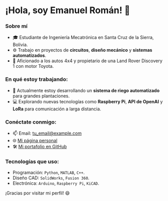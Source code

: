 # ¡Hola, soy Emanuel Román! 👋

### Sobre mí
- 🎓 Estudiante de Ingeniería Mecatrónica en Santa Cruz de la Sierra, Bolivia.
- ⚙️ Trabajo en proyectos de **circuitos**, **diseño mecánico** y **sistemas automatizados**.
- 🚗 Aficionado a los autos 4x4 y propietario de una Land Rover Discovery 1 con motor Toyota.

### En qué estoy trabajando:
- 🌱 Actualmente estoy desarrollando un **sistema de riego automatizado** para grandes plantaciones.
- 💻 Explorando nuevas tecnologías como **Raspberry Pi**, **API de OpenAI** y **LoRa** para comunicación a larga distancia.

### Conéctate conmigo:
- 📫 Email: tu_email@example.com
- 🌐 [Mi página personal](https://tupaginaweb.com)
- 🛠️ [Mi portafolio en GitHub](https://github.com/emanuelroman)

### Tecnologías que uso:
- Programación: `Python`, `MATLAB`, `C++`.
- Diseño CAD: `SolidWorks`, `Fusion 360`.
- Electrónica: `Arduino`, `Raspberry Pi`, `KiCAD`.

¡Gracias por visitar mi perfil! 😄
